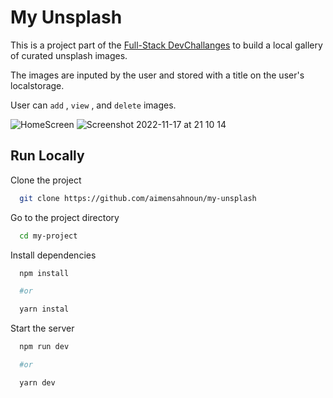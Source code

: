 # My Unsplash
This is a project part of the [Full-Stack DevChallanges](https://devchallenges.io/paths/full-stack-developer) to build a local gallery of curated unsplash images.

The images are inputed by the user and stored with a title on the user's localstorage.

User can `add` , `view` , and `delete` images.

![HomeScreen](https://user-images.githubusercontent.com/62159014/202555292-69c0c232-d0cc-4738-b4d2-9c930db688dd.png)
![Screenshot 2022-11-17 at 21 10 14](https://user-images.githubusercontent.com/62159014/202555292-69c0c232-d0cc-4738-b4d2-9c930db688dd.png)

## Run Locally

Clone the project

```bash
  git clone https://github.com/aimensahnoun/my-unsplash
```

Go to the project directory

```bash
  cd my-project
```

Install dependencies

```bash
  npm install

  #or

  yarn instal
```

Start the server

```bash
  npm run dev

  #or

  yarn dev

```
